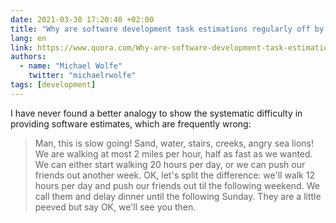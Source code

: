```yaml
---
date: 2021-03-30 17:20:40 +02:00
title: "Why are software development task estimations regularly off by a factor of 2-3?"
lang: en
link: https://www.quora.com/Why-are-software-development-task-estimations-regularly-off-by-a-factor-of-2-3/answer/Michael-Wolfe
authors:
  - name: "Michael Wolfe"
    twitter: "michaelrwolfe"
tags: [development]
---
```


I have never found a better analogy to show the systematic difficulty in providing software estimates, which are frequently wrong:

> Man, this is slow going! Sand, water, stairs, creeks, angry sea lions! We are walking at most 2 miles per hour, half as fast as we wanted. We can either start walking 20 hours per day, or we can push our friends out another week. OK, let's split the difference: we'll walk 12 hours per day and push our friends out til the following weekend. We call them and delay dinner until the following Sunday. They are a little peeved but say OK, we'll see you then.
